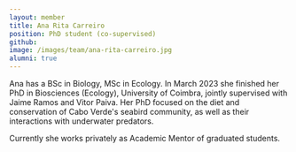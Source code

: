 ```yaml
---
layout: member
title: Ana Rita Carreiro
position: PhD student (co-supervised)
github: 
image: /images/team/ana-rita-carreiro.jpg
alumni: true
---
```


Ana has a BSc in Biology, MSc in Ecology. In March 2023 she finished her PhD in Biosciences (Ecology), University of Coimbra, jointly supervised with Jaime Ramos and Vitor Paiva. Her PhD focused on the diet and conservation of Cabo Verde's seabird community, as well as their interactions with underwater predators. 

Currently she works privately as Academic Mentor of graduated students.